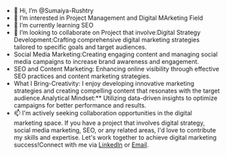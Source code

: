 - 👋 Hi, I’m @Sumaiya-Rushtry
- 👀 I’m interested in Project Management and Digital MArketing Field
- 🌱 I’m currently learning SEO
- 💞️ I’m looking to collaborate on Project that involve:Digital Strategy Development:Crafting comprehensive digital marketing strategies tailored to specific goals and target audiences.
- Social Media Marketing:Creating engaging content and managing social media campaigns to increase brand awareness and engagement.
- SEO and Content Marketing: Enhancing online visibility through effective SEO practices and content marketing strategies.
- What I Bring-Creativity: I enjoy developing innovative marketing strategies and creating compelling content that resonates with the target audience.Analytical Mindset:** Utilizing data-driven insights to optimize campaigns for better performance and results.
- 📫 I'm actively seeking collaboration opportunities in the digital marketing space. If you have a project that involves digital strategy, social media marketing, SEO, or any related areas, I'd love to contribute my skills and expertise.
  Let's work together to achieve digital marketing success!Connect with me via [LinkedIn](www.linkedin.com/in/rushtry) or [Email](sumaiyaislammai.052@gmail.com).

<!---
Sumaiya-Rushtry/Sumaiya-Rushtry is a ✨ special ✨ repository because its `README.md` (this file) appears on your GitHub profile.
You can click the Preview link to take a look at your changes.
--->
